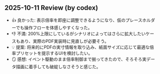 ## 2025-10-11 Review (by codex)
- 👍 良かった: 表示倍率を即座に調整できるようになり、仮のプレースホルダーでも操作フローを体感しやすくなった。
- 👎 不満: 200%上限にしているがシナリオによってはさらに拡大したいケースもあり、実際のPDF実装時に見直しが必要そう。
- 💡 提案: 将来的にPDFの実寸情報を取り込み、紙面サイズに応じて最適な倍率プリセットを提示するUIを検討したい。
- 🪞 感想: イベント駆動のまま倍率制御まで揃ってきたので、そろそろ実データ描画に着手しても破綻しなさそうと感じた。
